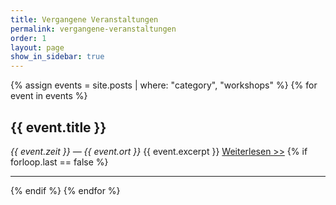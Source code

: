 ```yaml
---
title: Vergangene Veranstaltungen
permalink: vergangene-veranstaltungen
order: 1
layout: page
show_in_sidebar: true
---
```



{% assign events = site.posts | where: "category", "workshops" %}
{% for event in events %}
<h2>{{ event.title }}</h2>
<em>{{ event.zeit }} — {{ event.ort }}</em>
{{ event.excerpt }}
<a href="{{ site.baseurl }}{{ event.url }}">Weiterlesen >></a>
{% if forloop.last == false %} <hr> {% endif %}
{% endfor %}
